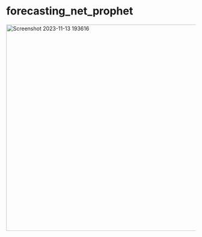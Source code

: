 # forecasting_net_prophet
<img width="549" alt="Screenshot 2023-11-13 193616" src="Screenshot 2023-11-13 193616.png">
